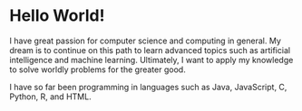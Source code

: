 # Hello World!


I have great passion for computer science and computing in general. My dream is to continue on this path to learn advanced topics such as artificial intelligence and machine learning. Ultimately, I want to apply my knowledge to solve worldly problems for the greater good.

I have so far been programming in languages such as Java, JavaScript, C, Python, R, and HTML.